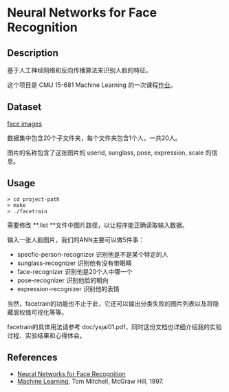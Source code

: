 # Neural Networks for Face Recognition

## Description

基于人工神经网络和反向传播算法来识别人脸的特征。

这个项目是 CMU 15-681 Machine Learning 的一次课程[作业](http://www.cs.cmu.edu/afs/cs.cmu.edu/user/mitchell/ftp/faces.html)。

## Dataset

[face images](http://www.cs.cmu.edu/afs/cs.cmu.edu/project/theo-8/faceimages/faces.tar.Z)

数据集中包含20个子文件夹，每个文件夹包含1个人，一共20人。

图片的名称包含了这张图片的 userid, sunglass, pose, expression, scale 的信息。

## Usage

```shell
> cd project-path
> make
> ./facetrain
```


需要修改  **.list **文件中图片路径，以让程序能正确读取输入数据。

输入一张人脸图片，我们的ANN主要可以做5件事：

* specfic-person-recognizer 识别他是不是某个特定的人
* sunglass-recognizer 识别他有没有带眼睛
* face-recognizer 识别他是20个人中哪一个
* pose-recognizer 识别他脸的朝向
* expression-recognizer 识别他的表情

当然，facetrain的功能也不止于此，它还可以输出分类失败的图片列表以及将隐藏层权值可视化等等。

facetrain的具体用法请参考 doc/ysjai01.pdf，同时这份文档也详细介绍我的实验过程、实验结果和心得体会。

## References

* [Neural Networks for Face Recognition](http://www.cs.cmu.edu/afs/cs.cmu.edu/user/mitchell/ftp/faces.html)
* [Machine Learning](http://www.cs.cmu.edu/~tom/mlbook.html), Tom Mitchell, McGraw Hill, 1997.